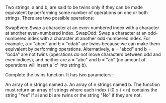 Two strings, a and b, are said to be twins only if they can be made equivalent by performing some number of operations on one or both strings. There are two possible operations:

SwapEven: Swap a character at an even-numbered index with a character at another even-numbered index.
SwapOdd: Swap a character at an odd-numbered index with a character at another odd-numbered index.
For example, a = "abcd" and b = "cdab" are twins because we can make them equivalent by performing operations.
Alternatively, a = "abcd" and b = "bcda" are not twins (operations do not move characters between odd and even indices), and neither are a = "abc" and b = "ab" (no amount of operations will insert a 'c' into string b).

Complete the twins function. It has two parameters:

An array of n strings named a.
An array of n strings named b.
The function must return an array of strings where each index i (0 ≤ i < n) contains the string "Yes" if ai and bi are twins or the string "No" if they are not.
